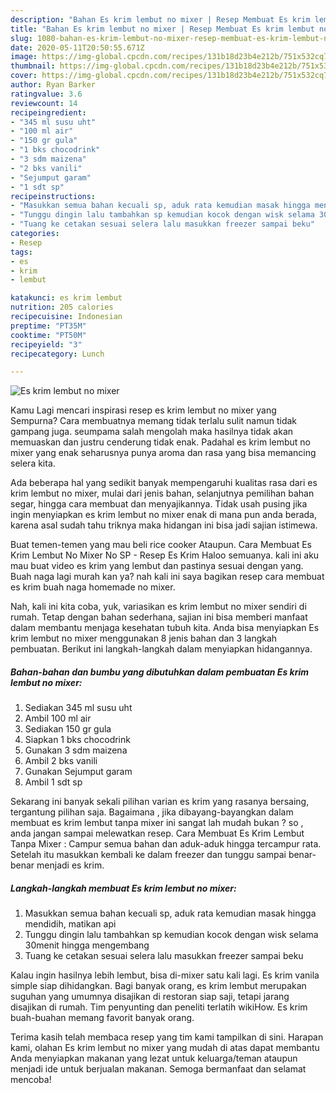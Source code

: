 ```yaml
---
description: "Bahan Es krim lembut no mixer | Resep Membuat Es krim lembut no mixer Yang Menggugah Selera"
title: "Bahan Es krim lembut no mixer | Resep Membuat Es krim lembut no mixer Yang Menggugah Selera"
slug: 1080-bahan-es-krim-lembut-no-mixer-resep-membuat-es-krim-lembut-no-mixer-yang-menggugah-selera
date: 2020-05-11T20:50:55.671Z
image: https://img-global.cpcdn.com/recipes/131b18d23b4e212b/751x532cq70/es-krim-lembut-no-mixer-foto-resep-utama.jpg
thumbnail: https://img-global.cpcdn.com/recipes/131b18d23b4e212b/751x532cq70/es-krim-lembut-no-mixer-foto-resep-utama.jpg
cover: https://img-global.cpcdn.com/recipes/131b18d23b4e212b/751x532cq70/es-krim-lembut-no-mixer-foto-resep-utama.jpg
author: Ryan Barker
ratingvalue: 3.6
reviewcount: 14
recipeingredient:
- "345 ml susu uht"
- "100 ml air"
- "150 gr gula"
- "1 bks chocodrink"
- "3 sdm maizena"
- "2 bks vanili"
- "Sejumput garam"
- "1 sdt sp"
recipeinstructions:
- "Masukkan semua bahan kecuali sp, aduk rata kemudian masak hingga mendidih, matikan api"
- "Tunggu dingin lalu tambahkan sp kemudian kocok dengan wisk selama 30menit hingga mengembang"
- "Tuang ke cetakan sesuai selera lalu masukkan freezer sampai beku"
categories:
- Resep
tags:
- es
- krim
- lembut

katakunci: es krim lembut 
nutrition: 205 calories
recipecuisine: Indonesian
preptime: "PT35M"
cooktime: "PT50M"
recipeyield: "3"
recipecategory: Lunch

---
```



![Es krim lembut no mixer](https://img-global.cpcdn.com/recipes/131b18d23b4e212b/751x532cq70/es-krim-lembut-no-mixer-foto-resep-utama.jpg)

Kamu Lagi mencari inspirasi resep es krim lembut no mixer yang Sempurna? Cara membuatnya memang tidak terlalu sulit namun tidak gampang juga. seumpama salah mengolah maka hasilnya tidak akan memuaskan dan justru cenderung tidak enak. Padahal es krim lembut no mixer yang enak seharusnya punya aroma dan rasa yang bisa memancing selera kita.

Ada beberapa hal yang sedikit banyak mempengaruhi kualitas rasa dari es krim lembut no mixer, mulai dari jenis bahan, selanjutnya pemilihan bahan segar, hingga cara membuat dan menyajikannya. Tidak usah pusing jika ingin menyiapkan es krim lembut no mixer enak di mana pun anda berada, karena asal sudah tahu triknya maka hidangan ini bisa jadi sajian istimewa.

Buat temen-temen yang mau beli rice cooker Ataupun. Cara Membuat Es Krim Lembut No Mixer No SP - Resep Es Krim Haloo semuanya. kali ini aku mau buat video es krim yang lembut dan pastinya sesuai dengan yang. Buah naga lagi murah kan ya? nah kali ini saya bagikan resep cara membuat es krim buah naga homemade no mixer.


Nah, kali ini kita coba, yuk, variasikan es krim lembut no mixer sendiri di rumah. Tetap dengan bahan sederhana, sajian ini bisa memberi manfaat dalam membantu menjaga kesehatan tubuh kita. Anda bisa menyiapkan Es krim lembut no mixer menggunakan 8 jenis bahan dan 3 langkah pembuatan. Berikut ini langkah-langkah dalam menyiapkan hidangannya.

<!--inarticleads1-->

##### Bahan-bahan dan bumbu yang dibutuhkan dalam pembuatan Es krim lembut no mixer:

1. Sediakan 345 ml susu uht
1. Ambil 100 ml air
1. Sediakan 150 gr gula
1. Siapkan 1 bks chocodrink
1. Gunakan 3 sdm maizena
1. Ambil 2 bks vanili
1. Gunakan Sejumput garam
1. Ambil 1 sdt sp


Sekarang ini banyak sekali pilihan varian es krim yang rasanya bersaing, tergantung pilihan saja. Bagaimana , jika dibayang-bayangkan dalam membuat es krim lembut tanpa mixer ini sangat lah mudah bukan ? so , anda jangan sampai melewatkan resep. Cara Membuat Es Krim Lembut Tanpa Mixer : Campur semua bahan dan aduk-aduk hingga tercampur rata. Setelah itu masukkan kembali ke dalam freezer dan tunggu sampai benar-benar menjadi es krim. 

<!--inarticleads2-->

##### Langkah-langkah membuat Es krim lembut no mixer:

1. Masukkan semua bahan kecuali sp, aduk rata kemudian masak hingga mendidih, matikan api
1. Tunggu dingin lalu tambahkan sp kemudian kocok dengan wisk selama 30menit hingga mengembang
1. Tuang ke cetakan sesuai selera lalu masukkan freezer sampai beku


Kalau ingin hasilnya lebih lembut, bisa di-mixer satu kali lagi. Es krim vanila simple siap dihidangkan. Bagi banyak orang, es krim lembut merupakan suguhan yang umumnya disajikan di restoran siap saji, tetapi jarang disajikan di rumah. Tim penyunting dan peneliti terlatih wikiHow. Es krim buah-buahan memang favorit banyak orang. 

Terima kasih telah membaca resep yang tim kami tampilkan di sini. Harapan kami, olahan Es krim lembut no mixer yang mudah di atas dapat membantu Anda menyiapkan makanan yang lezat untuk keluarga/teman ataupun menjadi ide untuk berjualan makanan. Semoga bermanfaat dan selamat mencoba!

